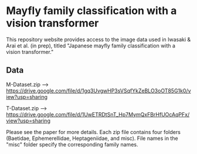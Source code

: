 # Mayfly family classification with a vision transformer
This repository website provides access to the image data used in Iwasaki & Arai et al. (in prep), titled "Japanese mayfly family classification with a vision transformer."
## Data
M-Dataset.zip --> https://drive.google.com/file/d/1gq3UvgwHP3sVSqfYkZeBLO3oOT85G1k0/view?usp=sharing

T-Dataset.zip --> https://drive.google.com/file/d/1UwETRDtSnT_Hp7MymQxFBrHfUOcAqPFx/view?usp=sharing

Please see the paper for more details. Each zip file contains four folders (Baetidae, Ephemerellidae, Heptageniidae, and misc). File names in the "misc" folder specify the corresponding family names.
